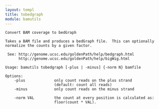 ```yaml
---
layout: templ
title: tobedgraph
module: bamutils
---
```

    
    Convert BAM coverage to bedGraph
    
    Takes a BAM file and produces a bedGraph file.  This can optionally
    normalize the counts by a given factor.
    
     See: http://genome.ucsc.edu/goldenPath/help/bedgraph.html
          http://genome.ucsc.edu/goldenPath/help/bigWig.html
    
    Usage: bamutils tobedgraph [-plus | -minus] {-norm N} bamfile
    
    Options:
        -plus             only count reads on the plus strand
                          (default: count all reads)
        -minus            only count reads on the minus strand
    
        -norm VAL         the count at every position is calculated as:
                          floor(count * VAL).
    
    
